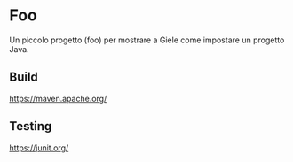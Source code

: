 # Foo

Un piccolo progetto (foo) per mostrare a Giele come impostare un progetto Java.

## Build
https://maven.apache.org/

## Testing
https://junit.org/

